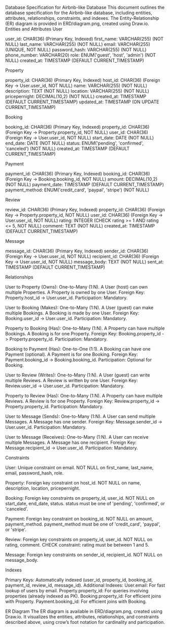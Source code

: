 Database Specification for Airbnb-like Database
This document outlines the database specification for the Airbnb-like database, including entities, attributes, relationships, constraints, and indexes. The Entity-Relationship (ER) diagram is provided in ERD/diagram.png, created using Draw.io.
Entities and Attributes
User

user_id: CHAR(36) (Primary Key, Indexed)
first_name: VARCHAR(255) (NOT NULL)
last_name: VARCHAR(255) (NOT NULL)
email: VARCHAR(255) (UNIQUE, NOT NULL)
password_hash: VARCHAR(255) (NOT NULL)
phone_number: VARCHAR(20)
role: ENUM('guest', 'host', 'admin') (NOT NULL)
created_at: TIMESTAMP (DEFAULT CURRENT_TIMESTAMP)

Property

property_id: CHAR(36) (Primary Key, Indexed)
host_id: CHAR(36) (Foreign Key -> User.user_id, NOT NULL)
name: VARCHAR(255) (NOT NULL)
description: TEXT (NOT NULL)
location: VARCHAR(255) (NOT NULL)
pricepernight: DECIMAL(10,2) (NOT NULL)
created_at: TIMESTAMP (DEFAULT CURRENT_TIMESTAMP)
updated_at: TIMESTAMP (ON UPDATE CURRENT_TIMESTAMP)

Booking

booking_id: CHAR(36) (Primary Key, Indexed)
property_id: CHAR(36) (Foreign Key -> Property.property_id, NOT NULL)
user_id: CHAR(36) (Foreign Key -> User.user_id, NOT NULL)
start_date: DATE (NOT NULL)
end_date: DATE (NOT NULL)
status: ENUM('pending', 'confirmed', 'canceled') (NOT NULL)
created_at: TIMESTAMP (DEFAULT CURRENT_TIMESTAMP)

Payment

payment_id: CHAR(36) (Primary Key, Indexed)
booking_id: CHAR(36) (Foreign Key -> Booking.booking_id, NOT NULL)
amount: DECIMAL(10,2) (NOT NULL)
payment_date: TIMESTAMP (DEFAULT CURRENT_TIMESTAMP)
payment_method: ENUM('credit_card', 'paypal', 'stripe') (NOT NULL)

Review

review_id: CHAR(36) (Primary Key, Indexed)
property_id: CHAR(36) (Foreign Key -> Property.property_id, NOT NULL)
user_id: CHAR(36) (Foreign Key -> User.user_id, NOT NULL)
rating: INTEGER (CHECK rating >= 1 AND rating <= 5, NOT NULL)
comment: TEXT (NOT NULL)
created_at: TIMESTAMP (DEFAULT CURRENT_TIMESTAMP)

Message

message_id: CHAR(36) (Primary Key, Indexed)
sender_id: CHAR(36) (Foreign Key -> User.user_id, NOT NULL)
recipient_id: CHAR(36) (Foreign Key -> User.user_id, NOT NULL)
message_body: TEXT (NOT NULL)
sent_at: TIMESTAMP (DEFAULT CURRENT_TIMESTAMP)

Relationships

User to Property (Owns):
One-to-Many (1:N).
A User (host) can own multiple Properties.
A Property is owned by one User.
Foreign Key: Property.host_id -> User.user_id.
Participation: Mandatory.


User to Booking (Makes):
One-to-Many (1:N).
A User (guest) can make multiple Bookings.
A Booking is made by one User.
Foreign Key: Booking.user_id -> User.user_id.
Participation: Mandatory.


Property to Booking (Has):
One-to-Many (1:N).
A Property can have multiple Bookings.
A Booking is for one Property.
Foreign Key: Booking.property_id -> Property.property_id.
Participation: Mandatory.


Booking to Payment (Has):
One-to-One (1:1).
A Booking can have one Payment (optional).
A Payment is for one Booking.
Foreign Key: Payment.booking_id -> Booking.booking_id.
Participation: Optional for Booking.


User to Review (Writes):
One-to-Many (1:N).
A User (guest) can write multiple Reviews.
A Review is written by one User.
Foreign Key: Review.user_id -> User.user_id.
Participation: Mandatory.


Property to Review (Has):
One-to-Many (1:N).
A Property can have multiple Reviews.
A Review is for one Property.
Foreign Key: Review.property_id -> Property.property_id.
Participation: Mandatory.


User to Message (Sends):
One-to-Many (1:N).
A User can send multiple Messages.
A Message has one sender.
Foreign Key: Message.sender_id -> User.user_id.
Participation: Mandatory.


User to Message (Receives):
One-to-Many (1:N).
A User can receive multiple Messages.
A Message has one recipient.
Foreign Key: Message.recipient_id -> User.user_id.
Participation: Mandatory.



Constraints

User: 
Unique constraint on email.
NOT NULL on first_name, last_name, email, password_hash, role.


Property: 
Foreign key constraint on host_id.
NOT NULL on name, description, location, pricepernight.


Booking: 
Foreign key constraints on property_id, user_id.
NOT NULL on start_date, end_date, status.
status must be one of 'pending', 'confirmed', or 'canceled'.


Payment: 
Foreign key constraint on booking_id.
NOT NULL on amount, payment_method.
payment_method must be one of 'credit_card', 'paypal', or 'stripe'.


Review: 
Foreign key constraints on property_id, user_id.
NOT NULL on rating, comment.
CHECK constraint: rating must be between 1 and 5.


Message: 
Foreign key constraints on sender_id, recipient_id.
NOT NULL on message_body.



Indexes

Primary Keys: Automatically indexed (user_id, property_id, booking_id, payment_id, review_id, message_id).
Additional Indexes:
User.email: For fast lookup of users by email.
Property.property_id: For queries involving properties (already indexed as PK).
Booking.property_id: For efficient joins with Property.
Payment.booking_id: For efficient joins with Booking.



ER Diagram
The ER diagram is available in ERD/diagram.png, created using Draw.io. It visualizes the entities, attributes, relationships, and constraints described above, using crow’s foot notation for cardinality and participation.